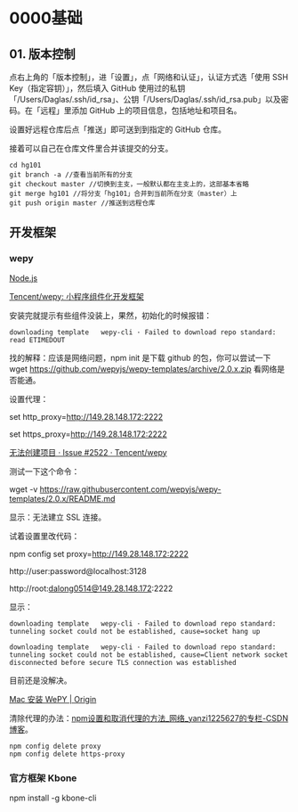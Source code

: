 # 0000基础

## 01. 版本控制

点右上角的「版本控制」，进「设置」，点「网络和认证」，认证方式选「使用 SSH Key（指定容钥）」，然后填入 GitHub 使用过的私钥「/Users/Daglas/.ssh/id_rsa」、公钥「/Users/Daglas/.ssh/id_rsa.pub」以及密码。在「远程」里添加 GitHub 上的项目信息，包括地址和项目名。

设置好远程仓库后点「推送」即可送到到指定的 GitHub 仓库。

接着可以自己在仓库文件里合并该提交的分支。

```
cd hg101
git branch -a //查看当前所有的分支
git checkout master //切换到主支，一般默认都在主支上的，这部基本省略
git merge hg101 //将分支「hg101」合并到当前所在分支（master）上
git push origin master //推送到远程仓库
```

## 开发框架

### wepy

[Node.js](https://nodejs.org/en/)

[Tencent/wepy: 小程序组件化开发框架](https://github.com/Tencent/wepy)

安装完就提示有些组件没装上，果然，初始化的时候报错：

```
downloading template   wepy-cli · Failed to download repo standard: read ETIMEDOUT
```

找的解释：应该是网络问题，npm init 是下载 github 的包，你可以尝试一下 wget https://github.com/wepyjs/wepy-templates/archive/2.0.x.zip 看网络是否能通。

设置代理：

set http_proxy=http://149.28.148.172:2222

set https_proxy=http://149.28.148.172:2222

[无法创建项目 · Issue #2522 · Tencent/wepy](https://github.com/Tencent/wepy/issues/2522)

测试一下这个命令：

wget -v https://raw.githubusercontent.com/wepyjs/wepy-templates/2.0.x/README.md

显示：无法建立 SSL 连接。

试着设置里改代码：

npm config set proxy=http://149.28.148.172:2222

http://user:password@localhost:3128

http://root:dalong0514@149.28.148.172:2222

显示：

```
downloading template   wepy-cli · Failed to download repo standard: tunneling socket could not be established, cause=socket hang up

downloading template   wepy-cli · Failed to download repo standard: tunneling socket could not be established, cause=Client network socket disconnected before secure TLS connection was established
```

目前还是没解决。

[Mac 安装 WePY | Origin](https://blog.singee.me/2018/06/05/mac/mac-install-wepy/)

清除代理的办法：[npm设置和取消代理的方法_网络_yanzi1225627的专栏-CSDN博客](https://blog.csdn.net/yanzi1225627/article/details/80247758)。

```
npm config delete proxy
npm config delete https-proxy
```

### 官方框架 Kbone

npm install -g kbone-cli


